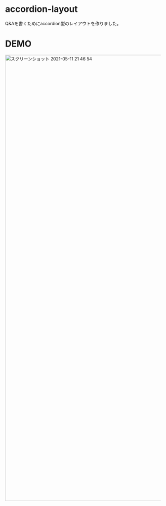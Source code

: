 # accordion-layout
Q&Aを書くためにaccordion型のレイアウトを作りました。

# DEMO
<img width="1440" alt="スクリーンショット 2021-05-11 21 46 54" src="https://user-images.githubusercontent.com/62085992/117819591-a787af00-b2a4-11eb-858e-6d1960549d90.png">
